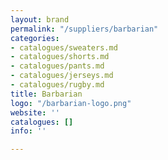 ```yaml
---
layout: brand
permalink: "/suppliers/barbarian"
categories:
- catalogues/sweaters.md
- catalogues/shorts.md
- catalogues/pants.md
- catalogues/jerseys.md
- catalogues/rugby.md
title: Barbarian
logo: "/barbarian-logo.png"
website: ''
catalogues: []
info: ''

---
```

